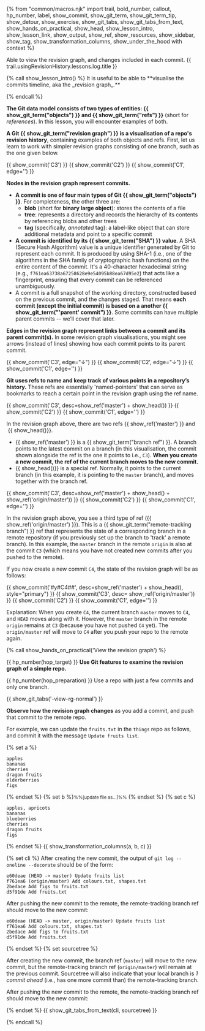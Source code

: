 {% from "common/macros.njk" import trail, bold_number, callout, hp_number, label, show_commit, show_git_term, show_git_term_tip, show_detour, show_exercise, show_git_tabs, show_git_tabs_from_text, show_hands_on_practical, show_head, show_lesson_intro, show_lesson_link, show_output, show_ref, show_resources, show_sidebar, show_tag, show_transformation_columns, show_under_the_hood with context %}

<span id="prereqs"></span>
<span id="outcomes">Able to view the revision graph, and changes included in each commit.</span>
<span id="title">{{ trail.usingRevisionHistory.lessons.log.title }}</span>

<div id="body">
{% call show_lesson_intro() %}
It is useful to be able to **visualise the commits timeline, aka the _revision graph_.**

{% endcall %}

**The Git data model consists of two types of entities: {{ show_git_term("objects") }} and {{ show_git_term("refs") }}** (short for _references_). In this lesson, you will encounter examples of both.

**A Git {{ show_git_term("revision graph") }} is a visualisation of a repo's revision history**, containing examples of both objects and refs. First, let us learn to work with simpler revision graphs consisting of one branch, such as the one given below.


{{ show_commit('C3') }}
{{ show_commit('C2') }}
{{ show_commit('C1', edge='') }}
<p/>

**Nodes in the revision graph represent commits.**

* **A commit is one of four main types of Git {{ show_git_term("objects") }}**. For completeness, the other three are:
  * **blob** (short for **binary large object**): stores the contents of a file
  * **tree**: represents a directory and records the hierarchy of its contents by referencing blobs and other trees
  * **tag** (specifically, _annotated_ tag): a label-like object that can store additional metadata and point to a specific commit
* **A commit is identified by its {{ show_git_term("SHA") }} value**. A SHA (Secure Hash Algorithm) value is a unique identifier generated by Git to represent each commit. It is produced by using SHA-1 (i.e., one of the algorithms in the SHA family of cryptographic hash functions) on the entire content of the commit. It's a 40-character hexadecimal string (e.g., `f761ea63738a67258628e9e54095b88ea67d95e2`) that acts like a fingerprint, ensuring that every commit can be referenced unambiguously.
* A commit is a full snapshot of the working directory, constructed based on the previous commit, and the  changes staged. That means **each commit (except the initial commit) is based on a another {{ show_git_term("'parent' commit") }}**. Some commits can have multiple parent commits -- we’ll cover that later.

**Edges in the revision graph represent links between a commit and its parent commit(s).** In some revision graph visualisations, you might see arrows (instead of lines) showing how each commit points to its parent commit.

{{ show_commit('C3', edge="↓") }}
{{ show_commit('C2', edge="↓") }}
{{ show_commit('C1', edge='') }}
<p/>

**Git uses refs to name and keep track of various points in a repository’s history.** These refs are essentially 'named-pointers' that can serve as bookmarks to reach a certain point in the revision graph using the ref name.

{{ show_commit('C3', desc=show_ref('master') + show_head()) }}
{{ show_commit('C2') }}
{{ show_commit('C1', edge='') }}
<p/>

In the revision graph above, there are two refs {{ show_ref('master') }} and &nbsp;{{ show_head()}}.

* {{ show_ref('master') }} is a {{ show_git_term("branch ref") }}. A branch points to the latest commit on a branch (in this visualisation, the commit shown alongside the ref is the one it points to i.e., `C3`). **When you create a new commit, the ref of the <tooltip content="the currently active branch">current</tooltip> branch moves to the new commit.**
* {{ show_head()}} is a special ref. Normally, it points to the current branch (in this example, it is pointing to the `master` branch), and moves together with the branch ref.

{{ show_commit('C3', desc=show_ref('master') + show_head() + show_ref('origin/master')) }}
{{ show_commit('C2') }}
{{ show_commit('C1', edge='') }}
<p/>

In the revision graph above, you see a third type of ref ({{ show_ref('origin/master') }}). This is a {{ show_git_term("remote-tracking branch") }} ref that represents the state of a corresponding branch in a remote repository (if you previously set up the branch to 'track' a remote branch). In this example, the `master` branch in the remote `origin` is also at the commit `C3` (which means you have not created new commits after you pushed to the remote).

If you now create a new commit `C4`, the state of the revision graph will be as follows:

{{ show_commit('#y#C4##', desc=show_ref('master')  + show_head(), style="primary") }}
{{ show_commit('C3', desc= show_ref('origin/master')) }}
{{ show_commit('C2') }}
{{ show_commit('C1', edge='') }}
<p/>

Explanation: When you create `C4`, the current branch `master` moves to `C4`, and `HEAD` moves along with it. However, the `master` branch in the remote `origin` remains at `C3` (because you have not pushed `C4` yet). The `origin/master` ref will move to `C4` after you push your repo to the remote again.

{% call show_hands_on_practical('View the revision graph')  %}

{{ hp_number(hop_target) }} **Use Git features to examine the revision graph of a simple repo.**

{{ hp_number(hop_preparation) }} Use a repo with just a few commits and only one branch.

{{ show_git_tabs('-view-rg-normal') }}

**Observe how the revision graph changes** as you add a commit, and push that commit to the remote repo.

For example, we can update the `fruits.txt` in the `things` repo as follows, and commit it with the message `Update fruits list`.

{% set a %}
```{heading=":fas-file: fruits.txt"}
apples
bananas
cherries
dragon fruits
elderberries
figs
```
{% endset %}
{% set b %}<small>%%[update file as...]%%</small> {% endset %}
{% set c %}
```{heading=":fas-file: fruits.txt"}
apples, apricots
bananas
blueberries
cherries
dragon fruits
figs
```
{% endset %}
{{ show_transformation_columns(a, b, c) }}

{% set cli %} <!-- start: git tabs -->
After creating the new commit, the output of `git log --oneline --decorate` should be of the form:
```
e60deae (HEAD -> master) Update fruits list
f761ea6 (origin/master) Add colours.txt, shapes.txt
2bedace Add figs to fruits.txt
d5f91de Add fruits.txt
```
After pushing the new commit to the remote, the remote-tracking branch ref should move to the new commit:
```
e60deae (HEAD -> master, origin/master) Update fruits list
f761ea6 Add colours.txt, shapes.txt
2bedace Add figs to fruits.txt
d5f91de Add fruits.txt
```
{% endset %}
{% set sourcetree %}

After creating the new commit, the branch ref (`master`) will move to the new commit, but the remote-tracking branch ref (`origin/master`) will remain at the previous commit. Sourcetree will also indicate that your local branch is _1 commit ahead_ (i.e., has one more commit than) the remote-tracking branch.

<pic src="images/sourcetreeBeforePushing.png" width="500" />

After pushing the new commit to the remote, the remote-tracking branch ref should move to the new commit:

<pic src="images/sourcetreeAfterPushing.png" width="500" />
{% endset %}
{{ show_git_tabs_from_text(cli, sourcetree) }} <!-- end: git tabs -->

{% endcall %}

</div>
<div id="extras">
</div>
